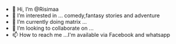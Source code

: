- 👋 Hi, I’m @Risimaa
- 👀 I’m interested in ... comedy,fantasy stories and adventure 
- 🌱 I’m currently doing matrix ...
- 💞️ I’m looking to collaborate on ...
- 📫 How to reach me ...I'm available via Facebook and whatsapp 

<!---
Risimaa/Risimaa is a ✨ special ✨ repository because its `README.md` (this file) appears on your GitHub profile.
You can click the Preview link to take a look at your changes.
--->
